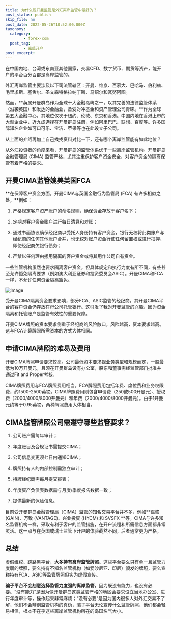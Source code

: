 ```yaml
---
title: 为什么说开曼监管是外汇离岸监管中最好的？
post_status: publish
skip_file: no
post_date: 2022-05-26T10:52:00.000Z
taxonomy:
  category:
        - forex-com
  post_tag:
        - 嘉盛开户
post_excerpt: 
---
```

在中国内地、台湾或东南亚其他国家，交易CFD、数字货币、期货等资产，能开户的平台百分百都是离岸监管的。

外汇离岸监管主要涉及以下司法管辖区：开曼、维京、百慕大、巴哈马、伯利兹、毛里求斯、塞舌尔、圣文森特格拉纳丁斯、马绍尔和瓦努阿图。

然而，**英属开曼群岛作为全球十大金融岛屿之一，以其完善的法律监管体系（沿袭英国）和发达的金融业，备受对冲基金和资产管理公司青睐。**作为全球第五大金融中心，其地位仅次于纽约、伦敦、东京和香港。中国内地在香港上市的大型企业中，近九成选择在开曼群岛注册，例如阿里巴巴、联想、百度等。许多国际知名企业如可口可乐、宝洁、苹果等也在此设立子公司。

从上面的介绍再加上自己找找资料对比一下，还有哪个离岸监管能有如此地位？

从外汇投资者的角度来看，开曼群岛的监管体系优于一些离岸监管机构。开曼群岛金融管理局 (CIMA) 监管严格，尤其注重保护客户资金安全，对客户资金的隔离保管有着严格的要求。

## 开曼CIMA监管媲美英国FCA

**在保障客户资金方面，开曼CIMA与英国金融行为监管局 (FCA) 有许多相似之处，**例如：

1. 严格规定客户资产账户的命名规则，确保资金存放于客户名下；

1. 定期对客户资金账户进行每日清算和对账；

1. 通过书面协议确保经纪商以受托人身份持有客户资金，银行无权将此类账户与经纪商的任何其他账户合并，也无权对账户资金行使任何留置权或进行扣押，即使经纪商欠银行债务；

1. 严禁以任何理由挪用隔离的客户资金或将其用作公司自有资金。

一些监管机构虽然也要求隔离客户资金，但具体规定和执行力度有所不同，有些甚至允许豁免隔离要求（例如澳大利亚证券和投资委员会ASIC）。开曼CIMA和FCA一样，不允许任何资金隔离豁免。

![Image](https://prod-files-secure.s3.us-west-2.amazonaws.com/39ed1227-6d7d-4570-be36-9ccd4a2c4241/bd849744-3fcb-4a37-8312-357962c8f065/image.png?X-Amz-Algorithm=AWS4-HMAC-SHA256&X-Amz-Content-Sha256=UNSIGNED-PAYLOAD&X-Amz-Credential=ASIAZI2LB466YIK6TVOJ%2F20250801%2Fus-west-2%2Fs3%2Faws4_request&X-Amz-Date=20250801T221358Z&X-Amz-Expires=3600&X-Amz-Security-Token=IQoJb3JpZ2luX2VjEM3%2F%2F%2F%2F%2F%2F%2F%2F%2F%2FwEaCXVzLXdlc3QtMiJHMEUCIGeMPmvLdo%2BRxP4k%2BngJQlryJAqSAEtKuB3DGl0czH7JAiEAjKir1%2Fx1SKNk9UgsWS9Q3SSotXBRfsgmAasqJ%2FYU0vcqiAQI9v%2F%2F%2F%2F%2F%2F%2F%2F%2F%2FARAAGgw2Mzc0MjMxODM4MDUiDNf6OIXN6Mgngl7%2FqCrcA0YX2g0m9NSjA7BZXcN%2BWn7cc%2BDUz7NLAdhmtmwoEnyjdnkeXKQVc%2BDJ26TlHXyFVAe3bbiAc8U3Qy%2FioQiA%2BcLz2Q1ikOCJBW%2BJjM%2FPGckw8mpvfVIiZvNiATO%2F9SrueWkryWLHneLFzRHL3xrNJf5EEI5WUyWHOkK0DAHleBMqkTkUMcbvFL6dUAotzg15kMqLU85QbQTPZbLq%2BKQwsx8DmP6y2DFPvXjOCOuaQA4gusPeLzf9m7vQ1ljxrPiu7Ua9BOqf2PEBJBRNsW5BOsWisslRvx07Oq7pl7V%2FHRudSZw2IgPjZLor0Dw90QYtV1MZl4FdGI2a1rScbSK%2BWDIl4JwsPWY3FjCmoZXX5%2Bx%2FNUL7aEZo0bmtfwXmb%2FhHuqOMXy90168RNLI%2Fcuwfye87L0LqkT7tkD7vfNY1HTotlKynbPABkUfxQRcE8e1kL8A%2FsjKuNRkkg7KFWRazvIvhHuFe0au%2BgPck0BiFjQH8l2NbkNgMkeO6jh%2FWl83giR6FDYDC0m8yfZjCXhBWoZ79yd2u5O8VJSvXwXYDE%2Fj4whPpojcaIB0ROqmEe25HB7TANecnmCOt4ygE6yHJ48JF5Kqy9p0LEwBkUjBgF%2FcE6OBSXasaM%2BKhH52XMKbStMQGOqUBl8ttWaazeJYWZW3ol7cP3onj9aeDyIImHq%2BlCLGB1mleku4SLvzdPxY40jJS8l68UTOeZghauAyYRDGxA6P8h0VgB42QML3ZDiPj2QlzNCKZDX%2F49pMus7cmQpRuFbRBAAve9vbQO%2BoA%2FySArQKGHY4D2y4MUr%2BlM4ZLXavwqyAlB%2F4sH2iSnZ7%2F7%2FbqtffEinH8alhq9GqqFB1%2F0JuROFIw%2Fq2E&X-Amz-Signature=4137050e07f09ad5e4a9914b09d9271acd5da2bcd219199f02644f1f2fd5df4c&X-Amz-SignedHeaders=host&x-amz-checksum-mode=ENABLED&x-id=GetObject)

受开曼CIMA隔离资金要求影响，部分FCA、ASIC监管的经纪商，其开曼CIMA平台的客户资金仍存放在母公司托管银行。这引发了我对开曼监管的兴趣，因为资金隔离和托管账户是监管有效性的重要保障。

开曼CIMA牌照的资本要求侧重于经纪商的风险敞口，风险越高，资本要求越高。这与FCA计算牌照所需资本的方式大体相同。

## **申请CIMA牌照的难易及费用**

开曼CIMA牌照申请要求较高。公司最低资本要求视业务类型和规模而定，一般最低为10万开曼元，且须在开曼群岛设有办公室，股东和董事需经监管部门批准并通过Fit and Proper考核。

CIMA牌照费用与FCA牌照费用相当。FCA牌照费用包括年费、席位费和业务权限费，约1500-2500英镑。CIMA牌照费用则包含申请费（250或500开曼元）、授权费（2000/4000/8000开曼元）和年费（2000/4000/8000开曼元）。由于1开曼元约等于0.95英镑，两种牌照费用大体相当。

## CIMA监管牌照公司需遵守哪些监管要求？

1. 公司账户需每年审计；

1. 年度账目及合规证书需提交CIMA；

1. 公司信息变更须七日内通知CIMA；

1. 牌照持有人的内部控制需独立审计；

1. 持牌经纪商需每月提交报表；

1. 年度资产负债表数据需与月度/季度报告数据一致；

1. 提供最新的保险信息。

目前受开曼群岛金融管理局（CIMA）监管的知名交易平台并不多，例如**嘉盛 (GAIN)、万致 (VANTAGE)、兴业投资 (HYCM) 和 SVSFX **等。CIMA与许多知名监管机构一样，采取有利于客户的监管措施，在开户流程和所需信息方面都非常灵活。这一点与在英国或瑞士监管下开户的体验截然不同，后者通常更为严格。

## 总结

虚假维权、跑路黑平台，**大多持有离岸监管牌照**。这些平台要么只有单一且监管力度弱的牌照，要么持有不知名监管机构（如爱沙尼亚、印尼）颁发的牌照，要么宣称持有FCA、ASIC等监管牌照但实为虚假宣传。

**骗子平台不会刻意选择监管力度强的离岸监管**，因为既没有能力，也没有必要。“没有能力”是因为像开曼群岛这类监管严格的地区会要求设立当地办公室、进行年度审计等，操作起来非常麻烦；“没有必要”是因为国内很多人对外汇交易不了解，他们不会辨别监管机构的真伪，骗子平台无论宣传什么监管牌照，他们都会轻易相信，根本不在乎这些离岸监管机构所在的岛国名气大小。